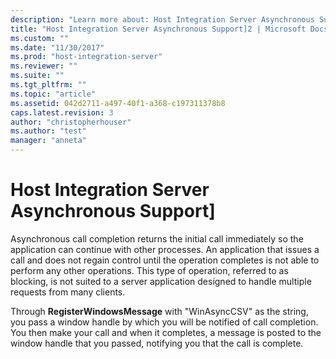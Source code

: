 ```yaml
---
description: "Learn more about: Host Integration Server Asynchronous Support]"
title: "Host Integration Server Asynchronous Support]2 | Microsoft Docs"
ms.custom: ""
ms.date: "11/30/2017"
ms.prod: "host-integration-server"
ms.reviewer: ""
ms.suite: ""
ms.tgt_pltfrm: ""
ms.topic: "article"
ms.assetid: 042d2711-a497-40f1-a368-c197311378b8
caps.latest.revision: 3
author: "christopherhouser"
ms.author: "test"
manager: "anneta"
---
```

# Host Integration Server Asynchronous Support]
Asynchronous call completion returns the initial call immediately so the application can continue with other processes. An application that issues a call and does not regain control until the operation completes is not able to perform any other operations. This type of operation, referred to as blocking, is not suited to a server application designed to handle multiple requests from many clients.  
  
 Through **RegisterWindowsMessage** with "WinAsyncCSV" as the string, you pass a window handle by which you will be notified of call completion. You then make your call and when it completes, a message is posted to the window handle that you passed, notifying you that the call is complete.
